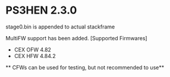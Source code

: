 # PS3HEN 2.3.0

stage0.bin is appended to actual stackframe

MultiFW support has been added.
[Supported Firmwares]

* CEX OFW 4.82
* CEX HFW 4.84.2

** CFWs can be used for testing, but not recommended to use**

